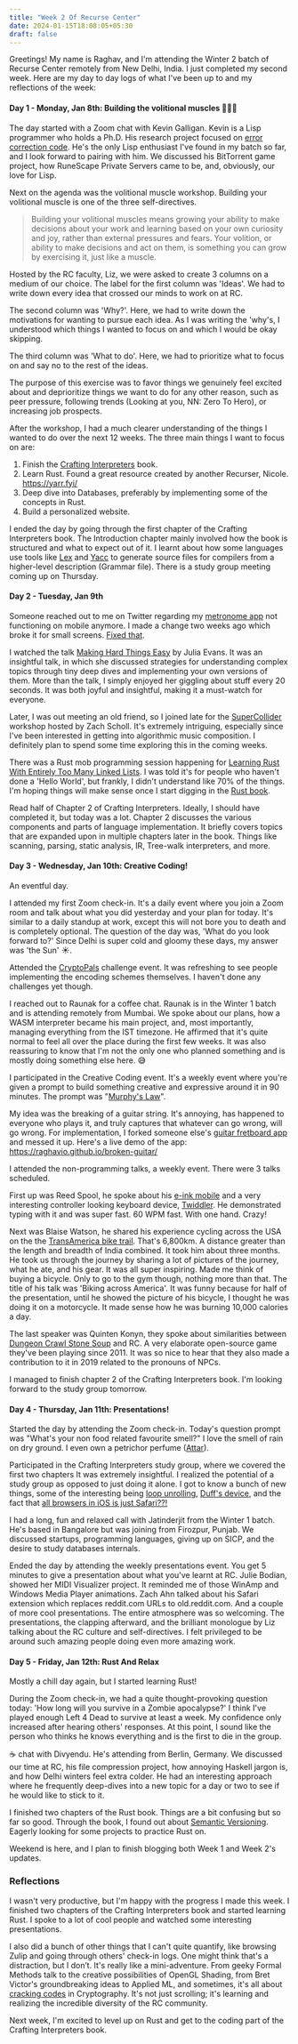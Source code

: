 ```yaml
---
title: "Week 2 Of Recurse Center"
date: 2024-01-15T18:08:05+05:30
draft: false
---
```


Greetings! My name is Raghav, and I'm attending the Winter 2 batch of Recurse Center remotely from New Delhi, India. I just completed my second week. Here are my day to day logs of what I've been up to and my reflections of the week:

#### Day 1 - Monday, Jan 8th: Building the volitional muscles 🧠💪🏽

The day started with a Zoom chat with Kevin Galligan. Kevin is a Lisp programmer who holds a Ph.D. His research project focused on [error correction code](https://en.wikipedia.org/wiki/Error_correction_code). He's the only Lisp enthusiast I've found in my batch so far, and I look forward to pairing with him. We discussed his BitTorrent game project, how RuneScape Private Servers came to be, and, obviously, our love for Lisp.

Next on the agenda was the volitional muscle workshop. Building your volitional muscle is one of the three self-directives.
>Building your volitional muscles means growing your ability to make decisions about your work and learning based on your own curiosity and joy, rather than external pressures and fears. Your volition, or ability to make decisions and act on them, is something you can grow by exercising it, just like a muscle. 

Hosted by the RC faculty, Liz, we were asked to create 3 columns on a medium of our choice. The label for the first column was 'Ideas'. We had to write down every idea that crossed our minds to work on at RC.

The second column was 'Why?'. Here, we had to write down the motivations for wanting to pursue each idea. As I was writing the 'why's, I understood which things I wanted to focus on and which I would be okay skipping.

The third column was 'What to do'. Here, we had to prioritize what to focus on and say no to the rest of the ideas.

The purpose of this exercise was to favor things we genuinely feel excited about and deprioritize things we want to do for any other reason, such as peer pressure, following trends (Looking at you, NN: Zero To Hero), or increasing job prospects.

After the workshop, I had a much clearer understanding of the things I wanted to do over the next 12 weeks. The three main things I want to focus on are:
1. Finish the [Crafting Interpreters](https://craftinginterpreters.com/) book.
1. Learn Rust. Found a great resource created by another Recurser, Nicole. https://yarr.fyi/
1. Deep dive into Databases, preferably by implementing some of the concepts in Rust.
1. Build a personalized website.

I ended the day by going through the first chapter of the Crafting Interpreters book. The Introduction chapter mainly involved how the book is structured and what to expect out of it. I learnt about how some languages use tools like [Lex](https://en.wikipedia.org/wiki/Lex_(software)) and [Yacc](https://en.wikipedia.org/wiki/Yacc) to generate source files for compilers from a higher-level description (Grammar file).
There is a study group meeting coming up on Thursday.

#### Day 2 - Tuesday, Jan 9th

Someone reached out to me on Twitter regarding my [metronome app](https://accelonome.com) not functioning on mobile anymore. I made a change two weeks ago which broke it for small screens. [Fixed that](https://github.com/raghavio/accelonome/commit/b62980f272b5a2e5ebc7f07ff9f1b3d1194ae1d5).


I watched the talk [Making Hard Things Easy](https://youtu.be/30YWsGDr8mA) by Julia Evans. It was an insightful talk, in which she discussed strategies for understanding complex topics through tiny deep dives and implementing your own versions of them. More than the talk, I simply enjoyed her giggling about stuff every 20 seconds. It was both joyful and insightful, making it a must-watch for everyone.

Later, I was out meeting an old friend, so I joined late for the [SuperCollider](https://supercollider.github.io/) workshop hosted by Zach Scholl. It's extremely intriguing, especially since I've been interested in getting into algorithmic music composition. I definitely plan to spend some time exploring this in the coming weeks.

There was a Rust mob programming session happening for [Learning Rust With Entirely Too Many Linked Lists](https://rust-unofficial.github.io/too-many-lists/). I was told it's for people who haven't done a 'Hello World', but frankly, I didn't understand like 70% of the things. I'm hoping things will make sense once I start digging in the [Rust book](https://doc.rust-lang.org/book/).

Read half of Chapter 2 of Crafting Interpreters. Ideally, I should have completed it, but today was a lot. Chapter 2 discusses the various components and parts of language implementation. It briefly covers topics that are expanded upon in multiple chapters later in the book. Things like scanning, parsing, static analysis, IR, Tree-walk interpreters, and more.

#### Day 3 - Wednesday, Jan 10th: Creative Coding!

An eventful day.

I attended my first Zoom check-in. It's a daily event where you join a Zoom room and talk about what you did yesterday and your plan for today. It's similar to a daily standup at work, except this will not bore you to death and is completely optional. The question of the day was, 'What do you look forward to?' Since Delhi is super cold and gloomy these days, my answer was 'the Sun' ☀️.

Attended the [CryptoPals](https://cryptopals.com/) challenge event. It was refreshing to see people implementing the encoding schemes themselves. I haven't done any challenges yet though.

I reached out to Raunak for a coffee chat. Raunak is in the Winter 1 batch and is attending remotely from Mumbai. We spoke about our plans, how a WASM interpreter became his main project, and, most importantly, managing everything from the IST timezone. He affirmed that it's quite normal to feel all over the place during the first few weeks. It was also reassuring to know that I'm not the only one who planned something and is mostly doing something else here. 😅

I participated in the Creative Coding event. It's a weekly event where you're given a prompt to build something creative and expressive around it in 90 minutes. The prompt was "[Murphy's Law](https://en.wikipedia.org/wiki/Murphy%27s_law)".

My idea was the breaking of a guitar string. It's annoying, has happened to everyone who plays it, and truly captures that whatever can go wrong, will go wrong. For implementation, I forked someone else's [guitar fretboard app](https://1j01.github.io/guitar/) and messed it up. Here's a live demo of the app: https://raghavio.github.io/broken-guitar/

I attended the non-programming talks, a weekly event. There were 3 talks scheduled.

First up was Reed Spool, he spoke about his [e-ink mobile](https://hisenseeink.com/products/hisense-a9-pro-e-ink-smartphone-1) and a very interesting controller looking keyboard device, [Twiddler](https://twiddler.tekgear.com/). He demonstrated typing with it and was super fast. 60 WPM fast. With one hand. Crazy!

Next was Blaise Watson, he shared his experience cycling across the USA on the  the [TransAmerica bike trail](https://www.adventurecycling.org/routes-and-maps/adventure-cycling-route-network/transamerica-trail/). That's 6,800km. A distance greater than the length and breadth of India combined. It took him about three months. He took us through the journey by sharing a lot of pictures of the journey, what he ate, and his gear. It was all super inspiring. Made me think of buying a bicycle. Only to go to the gym though, nothing more than that. The title of his talk was 'Biking across America'. It was funny because for half of the presentation, until he showed the picture of his bicycle, I thought he was doing it on a motorcycle. It made sense how he was burning 10,000 calories a day.

The last speaker was Quinten Konyn, they spoke about similarities between [Dungeon Crawl Stone Soup](https://crawl.develz.org/) and RC. A very elaborate open-source game they've been playing since 2011. It was so nice to hear that they also made a contribution to it in 2019 related to the pronouns of NPCs.

I managed to finish chapter 2 of the Crafting Interpreters book. I'm looking forward to the study group tomorrow.

#### Day 4 - Thursday, Jan 11th: Presentations!

Started the day by attending the Zoom check-in. Today's question prompt was "What's your non food related favourite smell?" I love the smell of rain on dry ground. I even own a petrichor perfume ([Attar](https://en.wikipedia.org/wiki/Attar)).

Participated in the Crafting Interpreters study group, where we covered the first two chapters It was extremely insightful. I realized the potential of a study group as opposed to just doing it alone. I got to know a bunch of new things, some of the interesting being [loop unrolling](https://en.wikipedia.org/wiki/Loop_unrolling), [Duff's device](https://en.wikipedia.org/wiki/Duff%27s_device), and the fact that [all browsers in iOS is just Safari??!](https://news.ycombinator.com/item?id=25850091)

I had a long, fun and relaxed call with Jatinderjit from the Winter 1 batch. He's based in Bangalore but was joining from Firozpur, Punjab. We discussed startups, programming languages, giving up on SICP, and the desire to study databases internals.

Ended the day by attending the weekly presentations event. You get 5 minutes to give a presentation about what you've learnt at RC. Julie Bodian, showed her MIDI Visualizer project. It reminded me of those WinAmp and Windows Media Player animations. Zach Ahn talked about his Safari extension which replaces reddit.com URLs to old.reddit.com. And a couple of more cool presentations.
The entire atmosphere was so welcoming. The presentations, the clapping afterward, and the brilliant monologue by Liz talking about the RC culture and self-directives. I felt privileged to be around such amazing people doing even more amazing work.

#### Day 5 - Friday, Jan 12th: Rust And Relax

Mostly a chill day again, but I started learning Rust!

During the Zoom check-in, we had a quite thought-provoking question today: 'How long will you survive in a Zombie apocalypse?' I think I've played enough Left 4 Dead to survive at least a week. My confidence only increased after hearing others' responses. At this point, I sound like the person who thinks he knows everything and is the first to die in the group.

☕ chat with Divyendu. He's attending from Berlin, Germany. We discussed our time at RC, his file compression project, how annoying Haskell jargon is, and how Delhi winters feel extra colder. He had an interesting approach where he frequently deep-dives into a new topic for a day or two to see if he would like to stick to it.

I finished two chapters of the Rust book. Things are a bit confusing but so far so good. Through the book, I found out about [Semantic Versioning](https://semver.org/). Eagerly looking for some projects to practice Rust on.

Weekend is here, and I plan to finish blogging both Week 1 and Week 2's updates.

### Reflections

I wasn't very productive, but I'm happy with the progress I made this week. I finished two chapters of the Crafting Interpreters book and started learning Rust. I spoke to a lot of cool people and watched some interesting presentations. 

I also did a bunch of other things that I can't quite quantify, like browsing Zulip and going through others' check-in logs. One might think that's a distraction, but I don’t. It's really like a mini-adventure. From geeky Formal Methods talk to the creative possibilities of OpenGL Shading, from Bret Victor's groundbreaking ideas to Applied ML, and sometimes, it's all about [cracking codes](https://cryptopals.com/) in Cryptography. It's not just scrolling; it's learning and realizing the incredible diversity of the RC community.

Next week, I'm excited to level up on Rust and get to the coding part of the Crafting Interpreters book.
